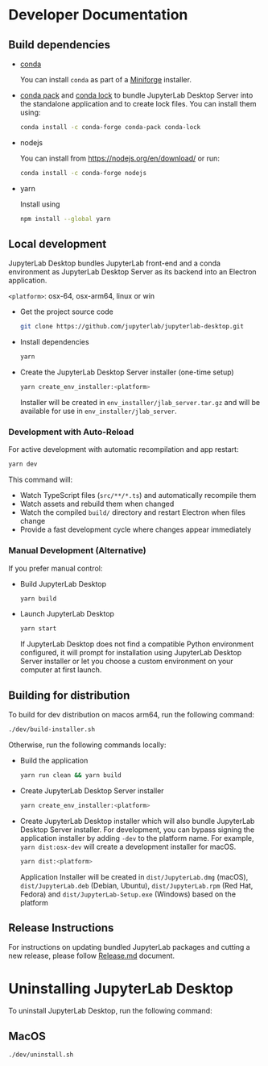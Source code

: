 # Developer Documentation

## Build dependencies

- [conda](https://docs.conda.io)

  You can install `conda` as part of a [Miniforge](https://github.com/conda-forge/miniforge) installer.

- [conda pack](https://github.com/conda/conda-pack) and [conda lock](https://github.com/conda/conda-lock) to bundle JupyterLab Desktop Server into the standalone application and to create lock files. You can install them using:

  ```bash
  conda install -c conda-forge conda-pack conda-lock
  ```

- nodejs

  You can install from https://nodejs.org/en/download/ or run:

  ```bash
  conda install -c conda-forge nodejs
  ```

- yarn

  Install using

  ```bash
  npm install --global yarn
  ```

## Local development

JupyterLab Desktop bundles JupyterLab front-end and a conda environment as JupyterLab Desktop Server as its backend into an Electron application.

`<platform>`: osx-64, osx-arm64, linux or win

- Get the project source code

  ```bash
  git clone https://github.com/jupyterlab/jupyterlab-desktop.git
  ```

- Install dependencies

  ```bash
  yarn 
  ```

- Create the JupyterLab Desktop Server installer (one-time setup)

  ```bash
  yarn create_env_installer:<platform>
  ```

  Installer will be created in `env_installer/jlab_server.tar.gz` and will be available for use in `env_installer/jlab_server`.

### Development with Auto-Reload

For active development with automatic recompilation and app restart:

```bash
yarn dev
```

This command will:
- Watch TypeScript files (`src/**/*.ts`) and automatically recompile them
- Watch assets and rebuild them when changed
- Watch the compiled `build/` directory and restart Electron when files change
- Provide a fast development cycle where changes appear immediately

### Manual Development (Alternative)

If you prefer manual control:

- Build JupyterLab Desktop

  ```bash
  yarn build
  ```

- Launch JupyterLab Desktop

  ```bash
  yarn start
  ```

  If JupyterLab Desktop does not find a compatible Python environment configured, it will prompt for installation using JupyterLab Desktop Server installer or let you choose a custom environment on your computer at first launch.

## Building for distribution

To build for dev distribution on macos arm64, run the following command:

```bash
./dev/build-installer.sh
```

Otherwise, run the following commands locally:

- Build the application

  ```bash
  yarn run clean && yarn build
  ```

- Create JupyterLab Desktop Server installer

  ```bash
  yarn create_env_installer:<platform>
  ```

- Create JupyterLab Desktop installer which will also bundle JupyterLab Desktop Server installer. For development, you can bypass signing the application installer by adding `-dev` to the platform name. For example, `yarn dist:osx-dev` will create a development installer for macOS.

  ```bash
  yarn dist:<platform>
  ```

  Application Installer will be created in `dist/JupyterLab.dmg` (macOS), `dist/JupyterLab.deb` (Debian, Ubuntu), `dist/JupyterLab.rpm` (Red Hat, Fedora) and `dist/JupyterLab-Setup.exe` (Windows) based on the platform

## Release Instructions

For instructions on updating bundled JupyterLab packages and cutting a new release, please follow [Release.md](Release.md) document.


# Uninstalling JupyterLab Desktop

To uninstall JupyterLab Desktop, run the following command:

## MacOS

```bash
./dev/uninstall.sh
```
